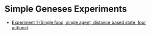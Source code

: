 # Simple Geneses Experiments

- <a href="https://github.com/frankhart2018/simple-gen/tree/exp-1">Experiment 1 (Single food, single agent, distance based state, four actions)</a>